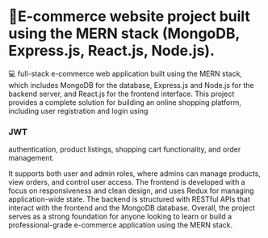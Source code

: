 <h1>🛒E-commerce website project built using the MERN stack (MongoDB, Express.js, React.js, Node.js).</h1>

<p>
  💻 full-stack e-commerce web application built using the MERN stack, which includes MongoDB for the database, Express.js and Node.js for the backend server, and React.js for the frontend interface. This project provides a complete solution for building an online shopping platform, including user registration and login using <h3>JWT</h3>  authentication, product listings, shopping cart functionality, and order management.
</p>

<p>
    It supports both user and admin roles, where admins can manage products, view orders, and control user access. The frontend is developed with a focus on responsiveness and clean design, and uses Redux for managing application-wide state. The backend is structured with RESTful APIs that interact with the frontend and the MongoDB database. Overall, the project serves as a strong foundation for anyone looking to learn or build a professional-grade e-commerce application using the MERN stack.
</p>

